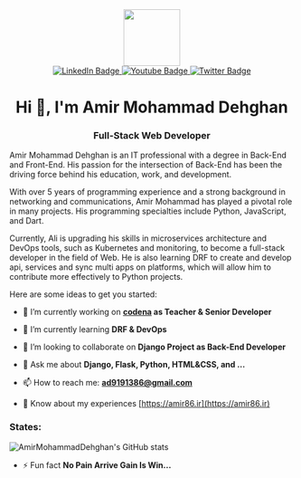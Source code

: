 
<div id="header" align="center">
  <img src="https://media.giphy.com/media/M9gbBd9nbDrOTu1Mqx/giphy.gif" width="100"/>
</div>

<div id="badges" align="center">
  <a href="your-linkedin-URL">
    <img src="https://img.shields.io/badge/LinkedIn-blue?style=for-the-badge&logo=linkedin&logoColor=white" alt="LinkedIn Badge"/>
  </a>
  <a href="your-youtube-URL">
    <img src="https://img.shields.io/badge/YouTube-red?style=for-the-badge&logo=youtube&logoColor=white" alt="Youtube Badge"/>
  </a>
  <a href="your-twitter-URL">
    <img src="https://img.shields.io/badge/Twitter-blue?style=for-the-badge&logo=twitter&logoColor=white" alt="Twitter Badge"/>
  </a>
  <br>
  <img  src="https://komarev.com/ghpvc/?username=AmirMohammadDehghan&style=flat-square&color=blue" alt=""/>
</div>



<h1 align="center">Hi 👋, I'm Amir Mohammad Dehghan</h1>
<h3 align="center">Full-Stack Web Developer</h3>

<p align="left">Amir Mohammad Dehghan is an IT professional with a degree in Back-End and Front-End. His passion for the intersection of Back-End has been the driving force behind his education, work, and development.</p>

<p align="left">With over 5 years of programming experience and a strong background in networking and communications, Amir Mohammad has played a pivotal role in many projects. His programming specialties include Python, JavaScript, and Dart.</p>

<!-- <p align="left">In 2024, Ali founded Codech, a team dedicated to teaching various specialties in the field of Web and Android , with a particular focus on backend and framework designs such as Django. He has a unique ability to ideate and transform ideas into products, as well as reverse engineer existing products to uncover their underlying mechanisms.</p> -->

<p align="left">Currently, Ali is upgrading his skills in microservices architecture and DevOps tools, such as Kubernetes and monitoring, to become a full-stack developer in the field of Web. He is also learning DRF to create and develop api, services and sync multi apps on platforms, which will allow him to contribute more effectively to Python projects.</p>


Here are some ideas to get you started:

- 🔭 I’m currently working on **[codena](codena.org) as Teacher & Senior Developer**
 
- 🌱 I’m currently learning **DRF & DevOps**
  
- 👯 I’m looking to collaborate on **Django Project as Back-End Developer**

  <!-- 🤔 I’m looking for help with ... -->
- 💬 Ask me about **Django, Flask, Python, HTML&CSS, and ...**
 
- 📫 How to reach me: **ad9191386@gmail.com**
  
<!-- 😄 Pronouns: ... -->
- 📄 Know about my experiences [https://amir86.ir](https://amir86.ir)

<h3 align="left">States:</h3>

![AmirMohammadDehghan's GitHub stats](https://github-readme-stats.vercel.app/api?username=amirmohammaddehghan&show_icons=true&theme=radical&include_all_commits=true&count_private=true)

- ⚡ Fun fact **No Pain Arrive Gain Is Win...**

